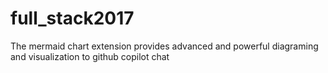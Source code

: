# full_stack2017
The mermaid chart extension provides advanced and powerful diagraming and visualization to github copilot chat 
